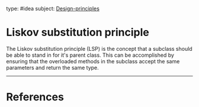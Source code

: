 type: #idea
subject: [Design-principles](Design-principles.md)

# Liskov substitution principle

The Liskov substitution principle (LSP) is the concept that a subclass should be able to stand in for it's parent class. This can be accomplished by ensuring that the overloaded methods in the subclass accept the same parameters and return the same type. 

---
# References
<!-- What references back up this idea -->
